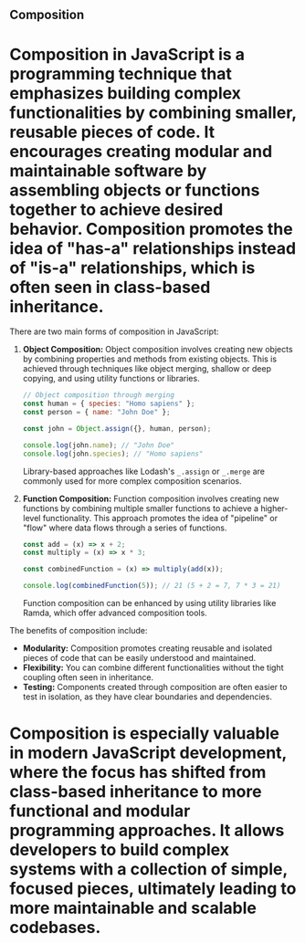 ## Composition

# Composition in JavaScript is a programming technique that emphasizes building complex functionalities by combining smaller, reusable pieces of code. It encourages creating modular and maintainable software by assembling objects or functions together to achieve desired behavior. Composition promotes the idea of "has-a" relationships instead of "is-a" relationships, which is often seen in class-based inheritance.

There are two main forms of composition in JavaScript:

1. **Object Composition:**
   Object composition involves creating new objects by combining properties and methods from existing objects. This is achieved through techniques like object merging, shallow or deep copying, and using utility functions or libraries.

   ```javascript
   // Object composition through merging
   const human = { species: "Homo sapiens" };
   const person = { name: "John Doe" };

   const john = Object.assign({}, human, person);

   console.log(john.name); // "John Doe"
   console.log(john.species); // "Homo sapiens"
   ```

   Library-based approaches like Lodash's `_.assign` or `_.merge` are commonly used for more complex composition scenarios.

2. **Function Composition:**
   Function composition involves creating new functions by combining multiple smaller functions to achieve a higher-level functionality. This approach promotes the idea of "pipeline" or "flow" where data flows through a series of functions.

   ```javascript
   const add = (x) => x + 2;
   const multiply = (x) => x * 3;

   const combinedFunction = (x) => multiply(add(x));

   console.log(combinedFunction(5)); // 21 (5 + 2 = 7, 7 * 3 = 21)
   ```

   Function composition can be enhanced by using utility libraries like Ramda, which offer advanced composition tools.

The benefits of composition include:

- **Modularity:** Composition promotes creating reusable and isolated pieces of code that can be easily understood and maintained.
- **Flexibility:** You can combine different functionalities without the tight coupling often seen in inheritance.
- **Testing:** Components created through composition are often easier to test in isolation, as they have clear boundaries and dependencies.

# Composition is especially valuable in modern JavaScript development, where the focus has shifted from class-based inheritance to more functional and modular programming approaches. It allows developers to build complex systems with a collection of simple, focused pieces, ultimately leading to more maintainable and scalable codebases.
